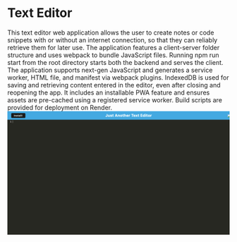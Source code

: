 # Text Editor 
This text editor web application allows the user to create notes or code snippets with or without an internet connection, so that they can reliably retrieve them for later use.
The application features a client-server folder structure and uses webpack to bundle JavaScript files. Running npm run start from the root directory starts both the backend and serves the client. The application supports next-gen JavaScript and generates a service worker, HTML file, and manifest via webpack plugins. IndexedDB is used for saving and retrieving content entered in the editor, even after closing and reopening the app. It includes an installable PWA feature and ensures assets are pre-cached using a registered service worker. Build scripts are provided for deployment on Render.
![alt text](image.png)